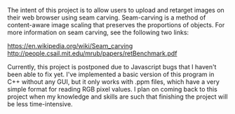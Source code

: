 The intent of this project is to allow users to upload and retarget images on their web browser using seam carving.
Seam-carving is a method of content-aware image scaling that preserves the proportions of objects. For more information on seam carving, see the following two links:

https://en.wikipedia.org/wiki/Seam_carving
http://people.csail.mit.edu/mrub/papers/retBenchmark.pdf

Currently, this project is postponed due to Javascript bugs that I haven't been able to fix yet. I've implemented a basic version of this program in C++ without any GUI, but it
only works with .ppm files, which have a very simple format for reading RGB pixel values. I plan on coming back to this project when my knowledge and skills are such that
finishing the project will be less time-intensive.
